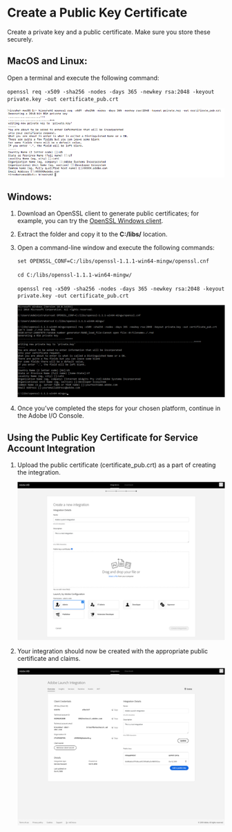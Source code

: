 # Create a Public Key Certificate

Create a private key and a public certificate. Make sure you store these securely.

## MacOS and Linux:

Open a terminal and execute the following command:  

`openssl req -x509 -sha256 -nodes -days 365 -newkey rsa:2048 -keyout private.key -out certificate_pub.crt`

<kbd>![Generate public certificate](../Images/auth_jwtqs_00.png "Generate Public certificate")</kbd>

## Windows:

1. Download an OpenSSL client to generate public certificates; for example, you can try the [OpenSSL Windows client](https://bintray.com/vszakats/generic/download_file?file_path=openssl-1.1.1-win64-mingw.zip).

2. Extract the folder and copy it to the **C:/libs/** location.

3. Open a command-line window and execute the following commands:  

    ```
    set OPENSSL_CONF=C:/libs/openssl-1.1.1-win64-mingw/openssl.cnf  
    
    cd C:/libs/openssl-1.1.1-win64-mingw/  
    
    openssl req -x509 -sha256 -nodes -days 365 -newkey rsa:2048 -keyout private.key -out certificate_pub.crt
    ```  
    <kbd>![Generate public certificate windows](../Images/auth_jwtqs_000.png "Generate Public certificate windows")</kbd>

4. Once you&rsquo;ve completed the steps for your chosen platform, continue in the Adobe I/O Console.

## Using the Public Key Certificate for Service Account Integration

1. Upload the public certificate (certificate_pub.crt) as a part of creating the integration.

    <kbd>![Upload public certificate](../Images/auth_jwtqs_03.png "Upload public certificate")</kbd>

2. Your integration should now be created with the appropriate public certificate and claims.

    <kbd>![Integration created](../Images/auth_jwtqs_04.png "Integration created")</kbd>
